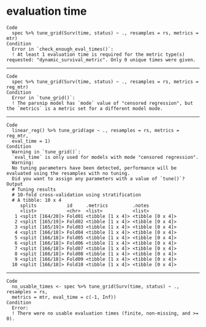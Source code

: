 # evaluation time

    Code
      spec %>% tune_grid(Surv(time, status) ~ ., resamples = rs, metrics = mtr)
    Condition
      Error in `check_enough_eval_times()`:
      ! At least 1 evaluation time is required for the metric type(s) requested: "dynamic_survival_metric". Only 0 unique times were given.

---

    Code
      spec %>% tune_grid(Surv(time, status) ~ ., resamples = rs, metrics = reg_mtr)
    Condition
      Error in `tune_grid()`:
      ! The parsnip model has `mode` value of "censored regression", but the `metrics` is a metric set for a different model mode.

---

    Code
      linear_reg() %>% tune_grid(age ~ ., resamples = rs, metrics = reg_mtr,
      eval_time = 1)
    Condition
      Warning in `tune_grid()`:
      `eval_time` is only used for models with mode "censored regression".
      Warning:
      No tuning parameters have been detected, performance will be evaluated using the resamples with no tuning.
      Did you want to assign any parameters with a value of `tune()`?
    Output
      # Tuning results
      # 10-fold cross-validation using stratification 
      # A tibble: 10 x 4
         splits           id     .metrics         .notes          
         <list>           <chr>  <list>           <list>          
       1 <split [164/20]> Fold01 <tibble [1 x 4]> <tibble [0 x 4]>
       2 <split [165/19]> Fold02 <tibble [1 x 4]> <tibble [0 x 4]>
       3 <split [165/19]> Fold03 <tibble [1 x 4]> <tibble [0 x 4]>
       4 <split [166/18]> Fold04 <tibble [1 x 4]> <tibble [0 x 4]>
       5 <split [166/18]> Fold05 <tibble [1 x 4]> <tibble [0 x 4]>
       6 <split [166/18]> Fold06 <tibble [1 x 4]> <tibble [0 x 4]>
       7 <split [166/18]> Fold07 <tibble [1 x 4]> <tibble [0 x 4]>
       8 <split [166/18]> Fold08 <tibble [1 x 4]> <tibble [0 x 4]>
       9 <split [166/18]> Fold09 <tibble [1 x 4]> <tibble [0 x 4]>
      10 <split [166/18]> Fold10 <tibble [1 x 4]> <tibble [0 x 4]>

---

    Code
      no_usable_times <- spec %>% tune_grid(Surv(time, status) ~ ., resamples = rs,
      metrics = mtr, eval_time = c(-1, Inf))
    Condition
      Error:
      ! There were no usable evaluation times (finite, non-missing, and >= 0).

